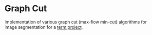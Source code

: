 Graph Cut
========

Implementation of various graph cut (max-flow min-cut) algorithms for image segmentation for a [term project](http://people.csail.mit.edu/yingyin/resources/doc/projects/yingyin_6854_project.pdf).
